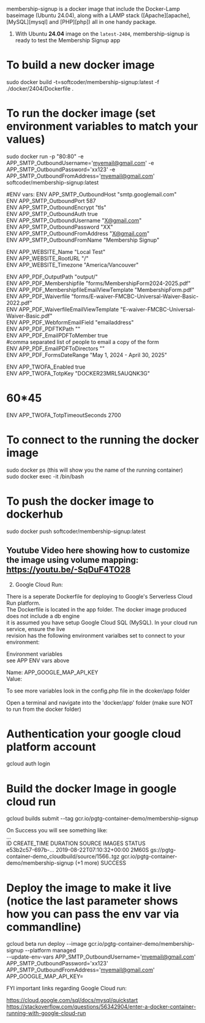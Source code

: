 membership-signup is a docker image that include the Docker-Lamp baseimage (Ubuntu 24.04), along with a LAMP stack ([Apache][apache], [MySQL][mysql] and [PHP][php]) all in one handy package.

1. With Ubuntu **24.04** image on the `latest-2404`, membership-signup is ready to test the Membership Signup app

# To build a new docker image  
sudo docker build -t=softcoder/membership-signup:latest -f ./docker/2404/Dockerfile .  

# To run the docker image (set environment variables to match your values)
sudo docker run -p "80:80" -e APP_SMTP_OutboundUsername='myemail@gmail.com' -e APP_SMTP_OutboundPassword='xx123' -e APP_SMTP_OutboundFromAddress='myemail@gmail.com' softcoder/membership-signup:latest  

#ENV vars:
ENV APP_SMTP_OutboundHost "smtp.googlemail.com"  
ENV APP_SMTP_OutboundPort 587  
ENV APP_SMTP_OutboundEncrypt "tls"  
ENV APP_SMTP_OutboundAuth true  
ENV APP_SMTP_OutboundUsername "X@gmail.com"  
ENV APP_SMTP_OutboundPassword "XX"  
ENV APP_SMTP_OutboundFromAddress "X@gmail.com"  
ENV APP_SMTP_OutboundFromName "Membership Signup"  

ENV APP_WEBSITE_Name "Local Test"  
ENV APP_WEBSITE_RootURL "/"  
ENV APP_WEBSITE_Timezone "America/Vancouver"  

ENV APP_PDF_OutputPath "output/"  
ENV APP_PDF_Membershipfile "forms/MembershipForm2024-2025.pdf"  
ENV APP_PDF_MembershipfileEmailViewTemplate "MembershipForm.pdf"  
ENV APP_PDF_Waiverfile "forms/E-waiver-FMCBC-Universal-Waiver-Basic-2022.pdf"  
ENV APP_PDF_WaiverfileEmailViewTemplate "E-waiver-FMCBC-Universal-Waiver-Basic.pdf"  
ENV APP_PDF_WebformEmailField "emailaddress"  
ENV APP_PDF_PDFTKPath ""  
ENV APP_PDF_EmailPDFToMember true  
#comma separated list of people to email a copy of the form  
ENV APP_PDF_EmailPDFToDirectors ""  
ENV APP_PDF_FormsDateRange "May 1, 2024 - April 30, 2025"  

ENV APP_TWOFA_Enabled true  
ENV APP_TWOFA_TotpKey "DOCKER23MRL5AUQNK3G"  
# 60*45  
ENV APP_TWOFA_TotpTimeoutSeconds 2700  

# To connect to the running the docker image  
sudo docker ps (this will show you the name of the running container)  
sudo docker exec -it /bin/bash  

# To push the docker image to dockerhub  
sudo docker push softcoder/membership-signup:latest  


Youtube Video here showing how  to customize the image using volume mapping: https://youtu.be/-SqDuF4TO28
---  

2. Google Cloud Run:  

There is a seperate Dockerfile for deploying to Google's Serverless Cloud Run platform.  
The Dockerfile is located in the app folder. The docker image produced does not include a db engine  
it is assumed you have setup Google Cloud SQL (MySQL). In your cloud run service, ensure the live   
revision has the following environment varialbes set to connect to your environment:  

Environment variables  
see APP ENV vars above

Name: APP_GOOGLE_MAP_API_KEY  
Value: <your api key>  

To see more variables look in the config.php file in the dcoker/app folder  

Open a terminal and navigate into the 'docker/app' folder (make sure NOT to run from the docker folder)  

# Authentication your google cloud platform account
gcloud auth login  

# Build the docker Image in google cloud run  
gcloud builds submit --tag gcr.io/pgtg-container-demo/membership-signup  

On Success you will see something like:  
...  
ID                CREATE_TIME               DURATION SOURCE                                               IMAGES                                          STATUS  
e53b2c57-697b-... 2019-08-22T07:10:32+00:00 2M60S    gs://pgtg-container-demo_cloudbuild/source/1566..tgz gcr.io/pgtg-container-demo/membership-signup (+1 more)  SUCCESS  

# Deploy the image to make it live (notice the last parameter shows how you can pass the env var via commandline)  
gcloud beta run deploy --image gcr.io/pgtg-container-demo/membership-signup --platform managed \
       --update-env-vars APP_SMTP_OutboundUsername='myemail@gmail.com' APP_SMTP_OutboundPassword='xx123' APP_SMTP_OutboundFromAddress='myemail@gmail.com' APP_GOOGLE_MAP_API_KEY=<your api key>  

FYI important links regarding Google Cloud run:  

https://cloud.google.com/sql/docs/mysql/quickstart  
https://stackoverflow.com/questions/56342904/enter-a-docker-container-running-with-google-cloud-run  

